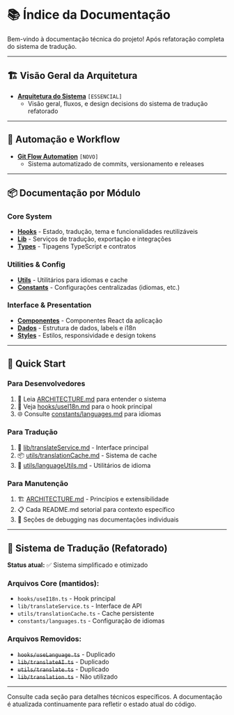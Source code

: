 # 📚 Índice da Documentação

Bem-vindo à documentação técnica do projeto! Após refatoração completa do sistema de tradução.

---

## 🏗️ Visão Geral da Arquitetura

- **[Arquitetura do Sistema](ARCHITECTURE.md)** `[ESSENCIAL]`
  - Visão geral, fluxos, e design decisions do sistema de tradução refatorado

---

## 🤖 Automação e Workflow

- **[Git Flow Automation](GIT_AUTOMATION.md)** `[NOVO]`
  - Sistema automatizado de commits, versionamento e releases

---

## 📦 Documentação por Módulo

### **Core System**
- **[Hooks](hooks/README.md)** - Estado, tradução, tema e funcionalidades reutilizáveis
- **[Lib](lib/README.md)** - Serviços de tradução, exportação e integrações
- **[Types](types/README.md)** - Tipagens TypeScript e contratos

### **Utilities & Config**
- **[Utils](utils/README.md)** - Utilitários para idiomas e cache
- **[Constants](constants/)** - Configurações centralizadas (idiomas, etc.)

### **Interface & Presentation**
- **[Componentes](components/README.md)** - Componentes React da aplicação
- **[Dados](data/README.md)** - Estrutura de dados, labels e i18n
- **[Styles](styles/README.md)** - Estilos, responsividade e design tokens

---

## 🚀 Quick Start

### **Para Desenvolvedores**
1. 📖 Leia [ARCHITECTURE.md](ARCHITECTURE.md) para entender o sistema
2. 🔧 Veja [hooks/useI18n.md](hooks/useI18n.md) para o hook principal
3. 🌐 Consulte [constants/languages.md](constants/languages.md) para idiomas

### **Para Tradução**
1. 🔄 [lib/translateService.md](lib/translateService.md) - Interface principal
2. 📦 [utils/translationCache.md](utils/translationCache.md) - Sistema de cache
3. 🔧 [utils/languageUtils.md](utils/languageUtils.md) - Utilitários de idioma

### **Para Manutenção**
1. 🏗️ [ARCHITECTURE.md](ARCHITECTURE.md) - Princípios e extensibilidade
2. 📋 Cada README.md setorial para contexto específico
3. 🐛 Seções de debugging nas documentações individuais

---

## 🔄 Sistema de Tradução (Refatorado)

**Status atual:** ✅ Sistema simplificado e otimizado

### **Arquivos Core (mantidos):**
- `hooks/useI18n.ts` - Hook principal
- `lib/translateService.ts` - Interface de API
- `utils/translationCache.ts` - Cache persistente
- `constants/languages.ts` - Configuração de idiomas

### **Arquivos Removidos:**
- ~~`hooks/useLanguage.ts`~~ - Duplicado
- ~~`lib/translateAI.ts`~~ - Duplicado  
- ~~`utils/translate.ts`~~ - Duplicado
- ~~`lib/translation.ts`~~ - Não utilizado

---

Consulte cada seção para detalhes técnicos específicos. A documentação é atualizada continuamente para refletir o estado atual do código.
